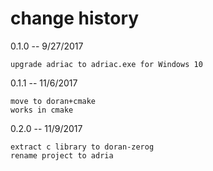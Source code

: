 # change history

0.1.0 -- 9/27/2017

    upgrade adriac to adriac.exe for Windows 10 

0.1.1 -- 11/6/2017

    move to doran+cmake
    works in cmake

0.2.0 -- 11/9/2017

    extract c library to doran-zerog
    rename project to adria
